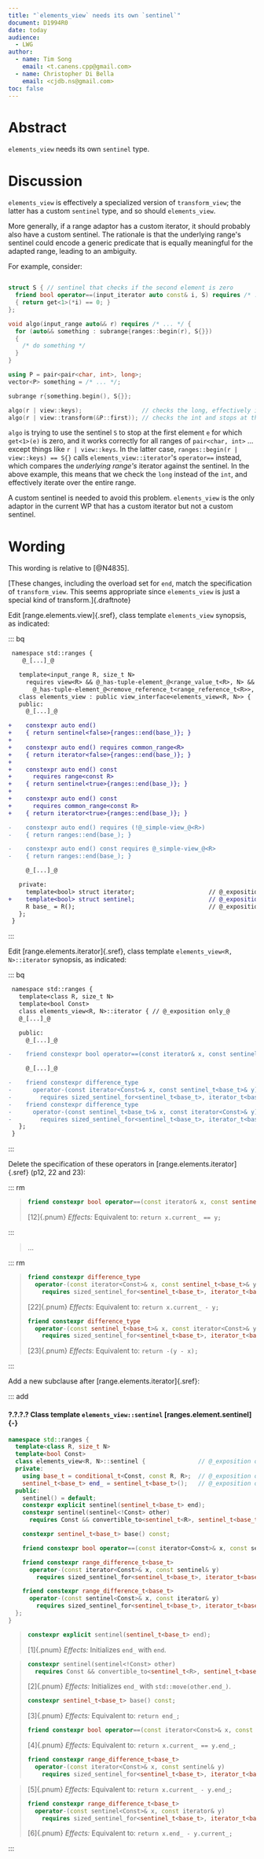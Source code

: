 ```yaml
---
title: "`elements_view` needs its own `sentinel`"
document: D1994R0
date: today
audience:
  - LWG
author:
  - name: Tim Song
    email: <t.canens.cpp@gmail.com>
  - name: Christopher Di Bella
    email: <cjdb.ns@gmail.com>
toc: false
---
```


# Abstract

`elements_view` needs its own `sentinel` type.

# Discussion

`elements_view` is effectively a specialized version of `transform_view`; the latter has a custom `sentinel` type,
and so should `elements_view`.

More generally, if a range adaptor has a custom iterator, it should probably also have a custom sentinel.
The rationale is that the underlying range's sentinel could encode a generic predicate that is equally meaningful
for the adapted range, leading to an ambiguity.

For example, consider:

```c++

struct S { // sentinel that checks if the second element is zero
  friend bool operator==(input_iterator auto const& i, S) requires /* ... */
  { return get<1>(*i) == 0; }
};

void algo(input_range auto&& r) requires /* ... */ {
  for (auto&& something : subrange{ranges::begin(r), S{}})
  {
    /* do something */
  }
}

using P = pair<pair<char, int>, long>;
vector<P> something = /* ... */;

subrange r{something.begin(), S{}};

algo(r | view::keys);                 // checks the long, effectively iterating over r completely
algo(r | view::transform(&P::first)); // checks the int and stops at the first zero
```

`algo` is trying to use the sentinel `S` to stop at the first element `e` for which `get<1>(e)` is zero,
and it works correctly for all ranges of `pair<char, int>` ... except things like `r | view::keys`. In the
latter case, `ranges::begin(r | view::keys) == S{}` calls `elements_view::iterator`'s `operator==`
instead, which compares the _underlying range's_ iterator against the sentinel. In the above example,
this means that we check the `long` instead of the `int`, and effectively iterate over the entire range.

A custom sentinel is needed to avoid this problem. `elements_view` is the only adaptor in the current WP
that has a custom iterator but not a custom sentinel.

# Wording
This wording is relative to [@N4835].

[These changes, including the overload set for `end`, match the specification of `transform_view`.
This seems appropriate since `elements_view` is just a special kind of transform.]{.draftnote}

Edit [range.elements.view]{.sref}, class template `elements_view` synopsis, as indicated:

::: bq

```diff
 namespace std::ranges {
    @_[...]_@

   template<input_range R, size_t N>
     requires view<R> && @_has-tuple-element_@<range_value_t<R>, N> &&
       @_has-tuple-element_@<remove_reference_t<range_reference_t<R>>, N>
   class elements_view : public view_interface<elements_view<R, N>> {
   public:
     @_[...]_@

+    constexpr auto end()
+    { return sentinel<false>{ranges::end(base_)}; }
+
+    constexpr auto end() requires common_range<R>
+    { return iterator<false>{ranges::end(base_)}; }
+
+    constexpr auto end() const
+      requires range<const R>
+    { return sentinel<true>{ranges::end(base_)}; }
+
+    constexpr auto end() const
+      requires common_range<const R>
+    { return iterator<true>{ranges::end(base_)}; }

-    constexpr auto end() requires (!@_simple-view_@<R>)
-    { return ranges::end(base_); }

-    constexpr auto end() const requires @_simple-view_@<R>
-    { return ranges::end(base_); }

     @_[...]_@

   private:
     template<bool> struct iterator;                     // @_exposition only_@
+    template<bool> struct sentinel;                     // @_exposition only_@
     R base_ = R();                                      // @_exposition only_@
   };
 }
```
:::

Edit [range.elements.iterator]{.sref}, class template `elements_view<R, N>::iterator` synopsis, as indicated:

::: bq

```diff
 namespace std::ranges {
   template<class R, size_t N>
   template<bool Const>
   class elements_view<R, N>::iterator { // @_exposition only_@
   @_[...]_@

   public:
     @_[...]_@

-    friend constexpr bool operator==(const iterator& x, const sentinel_t<base_t>& y);

     @_[...]_@

-    friend constexpr difference_type
-      operator-(const iterator<Const>& x, const sentinel_t<base_t>& y)
-        requires sized_sentinel_for<sentinel_t<base_t>, iterator_t<base_t>>;
-    friend constexpr difference_type
-      operator-(const sentinel_t<base_t>& x, const iterator<Const>& y)
-        requires sized_sentinel_for<sentinel_t<base_t>, iterator_t<base_t>>;
   };
 }
```
:::

Delete the specification of these operators in [range.elements.iterator]{.sref} (p12, 22 and 23):

::: rm

> ```c++
> friend constexpr bool operator==(const iterator& x, const sentinel_t<base_t>& y);
> ```
>
> [12]{.pnum} _Effects:_ Equivalent to: `return x.current_ == y;`

:::

> ...

::: rm

> ```c++
> friend constexpr difference_type
>   operator-(const iterator<Const>& x, const sentinel_t<base_t>& y)
>     requires sized_sentinel_for<sentinel_t<base_t>, iterator_t<base_t>>;
> ```
> [22]{.pnum} _Effects_: Equivalent to: `return x.current_­ - y;`
>
> ```c++
> friend constexpr difference_type
>   operator-(const sentinel_t<base_t>& x, const iterator<Const>& y)
>     requires sized_sentinel_for<sentinel_t<base_t>, iterator_t<base_t>>;
> ```
>
> [23]{.pnum} _Effects_: Equivalent to: `return -(y - x);`

:::

Add a new subclause after [range.elements.iterator]{.sref}:

::: add

#### ?.?.?.? Class template `elements_view::sentinel` [ranges.element.sentinel] {-}

```c++
namespace std::ranges {
  template<class R, size_t N>
  template<bool Const>
  class elements_view<R, N>::sentinel {               // @_exposition only_@
  private:
    using base_t = conditional_t<Const, const R, R>;  // @_exposition only_@
    sentinel_t<base_t> end_ = sentinel_t<base_t>();   // @_exposition only_@
  public:
    sentinel() = default;
    constexpr explicit sentinel(sentinel_t<base_t> end);
    constexpr sentinel(sentinel<!Const> other)
      requires Const && convertible_to<sentinel_t<R>, sentinel_t<base_t>>;

    constexpr sentinel_t<base_t> base() const;

    friend constexpr bool operator==(const iterator<Const>& x, const sentinel& y);

    friend constexpr range_difference_t<base_t>
      operator-(const iterator<Const>& x, const sentinel& y)
        requires sized_sentinel_for<sentinel_t<base_t>, iterator_t<base_t>>;

    friend constexpr range_difference_t<base_t>
      operator-(const sentinel<Const>& x, const iterator& y)
        requires sized_sentinel_for<sentinel_t<base_t>, iterator_t<base_t>>;
  };
}
```

> ```c++
> constexpr explicit sentinel(sentinel_t<base_t> end);
> ```
>
> [1]{.pnum} _Effects:_ Initializes `end_` with `end`.

> ```c++
> constexpr sentinel(sentinel<!Const> other)
>   requires Const && convertible_to<sentinel_t<R>, sentinel_t<base_t>>;
> ```
>
> [2]{.pnum} _Effects:_ Initializes `end_` with `std::move(other.end_)`.
>
> ```c++
> constexpr sentinel_t<base_t> base() const;
> ```
> [3]{.pnum} _Effects:_ Equivalent to: `return end_;`
>
> ```c++
> friend constexpr bool operator==(const iterator<Const>& x, const sentinel& y);
> ```
> [4]{.pnum} _Effects:_ Equivalent to: `return x.current_ == y.end_;`
>
> ```c++
> friend constexpr range_difference_t<base_t>
>   operator-(const iterator<Const>& x, const sentinel& y)
>     requires sized_sentinel_for<sentinel_t<base_t>, iterator_t<base_t>>;
> ```

> [5]{.pnum} _Effects:_ Equivalent to: `return x.current_ - y.end_;`
>
> ```c++
> friend constexpr range_difference_t<base_t>
>   operator-(const sentinel<Const>& x, const iterator& y)
>     requires sized_sentinel_for<sentinel_t<base_t>, iterator_t<base_t>>;
> ```
> [6]{.pnum} _Effects:_ Equivalent to: `return x.end_ - y.current_;`

:::
